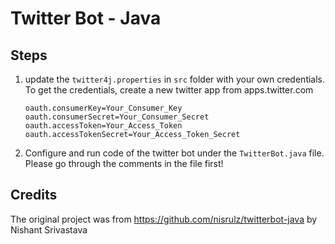 # Twitter Bot - Java

## Steps
1. update the `twitter4j.properties` in `src` folder with your own credentials. To get the credentials,
create a new twitter app from apps.twitter.com

    ```
    oauth.consumerKey=Your_Consumer_Key
    oauth.consumerSecret=Your_Consumer_Secret
    oauth.accessToken=Your_Access_Token
    oauth.accessTokenSecret=Your_Access_Token_Secret
    ``` 
2. Configure and run code of the twitter bot under the `TwitterBot.java` file. Please go through the comments in
the file first!


## Credits
The original project was from https://github.com/nisrulz/twitterbot-java by Nishant Srivastava
